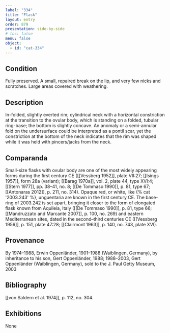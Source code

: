 ```yaml
---
label: "334"
title: "Flask"
layout: entry
order: 879
presentation: side-by-side
# toc: false
menu: false
object:
  - id: "cat-334"
---
```


## Condition

Fully preserved. A small, repaired break on the lip, and very few nicks and scratches. Large areas covered with weathering.

## Description

In-folded, slightly everted rim; cylindrical neck with a horizontal constriction at the transition to the ovular body, which is standing on a folded, tubular ring-base; the bottom is slightly concave. An anomaly or a semi-annular fold on the undersurface could be interpreted as a pontil scar, yet the constriction at the bottom of the neck indicates that the rim was shaped while it was held with pincers/jacks from the neck.

## Comparanda

Small-size flasks with ovular body are one of the most widely appearing forms during the first century CE ([[Vessberg 1952]], plate VII:27; [[Isings 1957]], form 28a (variant); [[Barag 1970a]], vol. 2, plate 44, type XVI:4; [[Stern 1977]], pp. 38–41, no. 8; [[De Tommaso 1990]], p. 81, type 67; [[Antonaras 2012]], p. 211, no. 314). Opaque red, or white, like {% cat '2003.243' %}, unguentaria are known in the first century CE. The base-ring of 2003.242 is set apart, bringing it closer to the form of elongated flask known from Aquileia, Italy ([[De Tommaso 1990]], p. 81, type 66; [[Mandruzzato and Marcante 2007]], p. 100, no. 269) and eastern Mediterranean sites, dated in the second–third centuries CE ([[Vessberg 1956]], p. 151, plate 47:28; [[Clairmont 1963]], p. 140, no. 743, plate XVI).

## Provenance

By 1974–1988, Erwin Oppenländer, 1901–1988 (Waiblingen, Germany), by inheritance to his son, Gert Oppenländer, 1988; 1988–2003, Gert Oppenländer (Waiblingen, Germany), sold to the J. Paul Getty Museum, 2003

## Bibliography

[[von Saldern et al. 1974]], p. 112, no. 304.

## Exhibitions

None